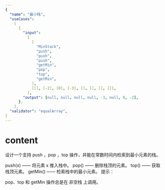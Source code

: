 ```yaml
---
{
  "name": "最小栈",
  "useCases":
    [
      {
        "input":
          [
            [
              "MinStack",
              "push",
              "push",
              "push",
              "getMin",
              "pop",
              "top",
              "getMin",
            ],
            [[], [-2], [0], [-3], [], [], [], []],
          ],
        "output": [null, null, null, null, -3, null, 0, -2],
      },
    ],
  "validator": "equalArray",
}
---
```


# content

设计一个支持 push ，pop ，top 操作，并能在常数时间内检索到最小元素的栈。

push(x) —— 将元素 x 推入栈中。
pop() —— 删除栈顶的元素。
top() —— 获取栈顶元素。
getMin() —— 检索栈中的最小元素。
提示：

pop、top 和 getMin 操作总是在 非空栈 上调用。

